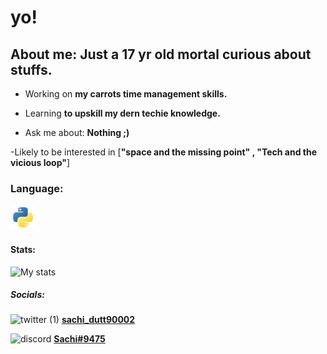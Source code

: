 <h1 align='left'>yo!</h1>


<h2 align="left">About me: Just a 17 yr old mortal curious about stuffs.</h2>
  
  


- Working on **my carrots time management skills.**

- Learning **to upskill my dern techie knowledge.**

- Ask me about: **Nothing ;)**

-Likely to be interested in [**"space and the missing point" , "Tech and the vicious loop"**]



<h3 align="left">Language:</h3>
<p align="left"> <a href="https://www.python.org" target="_blank" rel="noreferrer"> <img src="https://raw.githubusercontent.com/devicons/devicon/master/icons/python/python-original.svg" alt="python" width="40" height="40"/> </a> </p>



<h4 align='left'>Stats:</h4>

![My stats](https://github-readme-stats.vercel.app/api?username=SachiDutta&theme=dark&rank_icon=github&hide=contribs,prs)



<h5 align='left'> Socials: </h5>

 
  ![twitter (1)](https://github.com/SachiDutta/SachiDutta/assets/109479099/848f98d5-e639-4706-952f-f1e3f6de15e2)
  **[sachi_dutt90002](https://twitter.com/sachi_dutt90002)** 
   
  ![discord](https://github.com/SachiDutta/SachiDutta/assets/109479099/63a3741f-ccf7-48e6-a827-378e1033433d)
  **[Sachi#9475](https://discord.com/channels/@me)**
 
    



